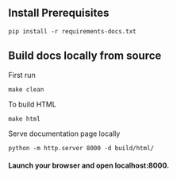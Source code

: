 ## Install Prerequisites
```
pip install -r requirements-docs.txt
```
## Build docs locally from source

First run 

``` 
make clean
```

To build HTML

```
make html
```

Serve documentation page locally

```
python -m http.server 8000 -d build/html/
```

#### Launch your browser and open localhost:8000.
